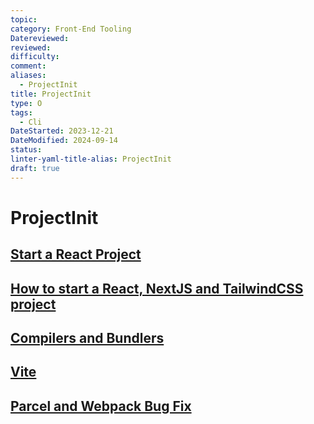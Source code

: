 ```yaml
---
topic: 
category: Front-End Tooling
Datereviewed: 
reviewed: 
difficulty: 
comment: 
aliases:
  - ProjectInit
title: ProjectInit
type: O
tags:
  - Cli
DateStarted: 2023-12-21
DateModified: 2024-09-14
status: 
linter-yaml-title-alias: ProjectInit
draft: true
---
```


# ProjectInit

## [Start a React Project](Start-a-React-Project)

## [How to start a React, NextJS and TailwindCSS project](How-to-start-a-React,-NextJS-and-TailwindCSS-project)

## [Compilers and Bundlers](Compilers-and-Bundlers)

## [Vite](Vite)

## [Parcel and Webpack Bug Fix](Parcel-and-Webpack-Bug-Fix)
